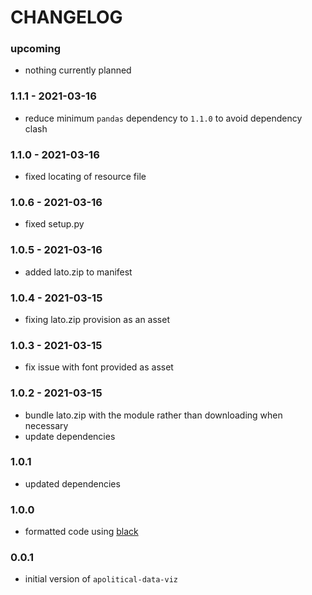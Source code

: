 CHANGELOG
=========

### upcoming

- nothing currently planned

### 1.1.1 - 2021-03-16

- reduce minimum `pandas` dependency to `1.1.0` to avoid dependency clash

### 1.1.0 - 2021-03-16

- fixed locating of resource file

### 1.0.6 - 2021-03-16

- fixed setup.py

### 1.0.5 - 2021-03-16

- added lato.zip to manifest

### 1.0.4 - 2021-03-15

- fixing lato.zip provision as an asset

### 1.0.3 - 2021-03-15

- fix issue with font provided as asset

### 1.0.2 - 2021-03-15

- bundle lato.zip with the module rather than downloading when necessary
- update dependencies

### 1.0.1

- updated dependencies

### 1.0.0

- formatted code using [black](https://pypi.org/project/black/)

### 0.0.1

- initial version of `apolitical-data-viz`
